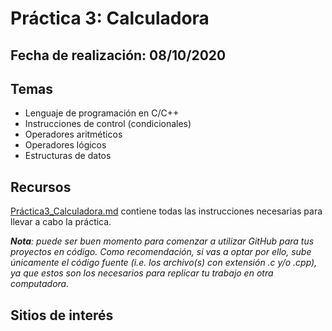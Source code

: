 # Práctica 3: Calculadora

## Fecha de realización: 08/10/2020

## Temas
 * Lenguaje de programación en C/C++
 * Instrucciones de control (condicionales)
 * Operadores aritméticos
 * Operadores lógicos
 * Estructuras de datos

## Recursos

[Práctica3_Calculadora.md](Practica3_Calculadora.md) contiene todas las instrucciones necesarias para llevar a cabo la práctica.

_**Nota**: puede ser buen momento para comenzar a utilizar GitHub para tus proyectos en código. Como recomendación, si vas a optar por ello, sube únicamente el código fuente (i.e. los archivo(s) con extensión .c y/o .cpp), ya que estos son los necesarios para replicar tu trabajo en otra computadora._

## Sitios de interés
